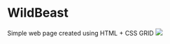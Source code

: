 # WildBeast
Simple web page created using HTML + CSS GRID
![]((https://i.ibb.co/SNDfy8q/Captura-de-Tela-2020-02-17-a-s-22-09-39.png))
